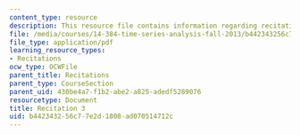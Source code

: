 ```yaml
---
content_type: resource
description: This resource file contains information regarding recitation 3.
file: /media/courses/14-384-time-series-analysis-fall-2013/b442343256c77e2d1808ad070514712c_MIT14_384F13_rec3.pdf
file_type: application/pdf
learning_resource_types:
- Recitations
ocw_type: OCWFile
parent_title: Recitations
parent_type: CourseSection
parent_uid: 430be4a7-f1b2-abe2-a825-adedf5289076
resourcetype: Document
title: Recitation 3
uid: b4423432-56c7-7e2d-1808-ad070514712c
---
```

